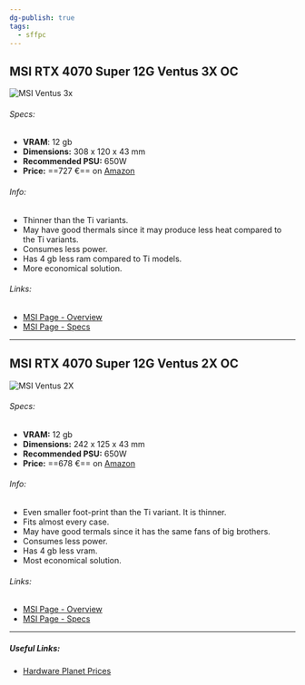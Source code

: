 ```yaml
---
dg-publish: true
tags:
  - sffpc
---
```

## MSI RTX 4070 Super 12G Ventus 3X OC
![MSI Ventus 3x](https://asset.msi.com/resize/image/global/product/product_17046847997f6caa465609bab60e0c4f9b36b8a649.png62405b38c58fe0f07fcef2367d8a9ba1/1024.png)
###### Specs:
- **VRAM**: 12 gb
- **Dimensions:** 308 x 120 x 43 mm
- **Recommended PSU:** 650W
- **Price:** ==727 €== on [Amazon](https://www.amazon.it/MSI-GeForce-VENTUS-Scheda-Gaming/dp/B0CQMDD2WJ/ref=sr_1_1?__mk_it_IT=%C3%85M%C3%85%C5%BD%C3%95%C3%91&crid=1LKGBVFUFXIYG&dib=eyJ2IjoiMSJ9.6Iu-CxyY1h67gKqec9-D0EjtfDhL7VonMgKCYmXL4yqqXH5rbg49r5F3Dmq6P0wB3-UkxIWx2tkgFX4b_9JD5gF4UEDRTHg4I2toCm_oN5Am2zw8FIKnc91SoGjO8RFHNJcTvxFacA4LqPCC8FS_rEOw-ihBDzw7BW9YQpIl5reyNT3PtsoPtVrticMjDLbff0FSodaal3b1CxSwpsI_mNgZxd_-kGAKPROxxhKdqNvOQzXrCeDoPB0mIfYPmSIZYwkpmbw65olbQZknfkbtHggrW_SZ2bAUua_WcdpNsyI.ZAIE6vX6D-SXd-hMNDH55mvIeWZ8X5x1wqD5MrSDk48&dib_tag=se&keywords=rtx%2B4070ti%2Bsuper&qid=1710060741&sprefix=rtx%2B4070ti%2Bsuper%2Caps%2C145&sr=8-1&ufe=app_do%3Aamzn1.fos.9d4f9b77-768c-4a4e-94ad-33674c20ab35&th=1)

###### Info:
- Thinner than the Ti variants.
- May have good thermals since it may produce less heat compared to the Ti variants.
- Consumes less power.
- Has 4 gb less ram compared to Ti models.
- More economical solution.

###### Links:
- [MSI Page - Overview](https://it.msi.com/Graphics-Card/GeForce-RTX-4070-SUPER-12G-VENTUS-3X-OC/Overview)
- [MSI Page - Specs](https://it.msi.com/Graphics-Card/GeForce-RTX-4070-SUPER-12G-VENTUS-3X-OC/Specification)

---
## MSI RTX 4070 Super 12G Ventus 2X OC
![MSI Ventus 2X](https://asset.msi.com/resize/image/global/product/product_1704699649413398d807686f322a7a562d15b205df.png62405b38c58fe0f07fcef2367d8a9ba1/1024.png)
###### Specs:
- **VRAM:** 12 gb
- **Dimensions:** 242 x 125 x 43 mm
- **Recommended PSU:** 650W
- **Price:** ==678 €== on [Amazon](https://www.amazon.it/MSI-VENTUS-GeForce-NVIDIA-GDDR6X/dp/B0CS3YQZQH/ref=sr_1_2?__mk_it_IT=%C3%85M%C3%85%C5%BD%C3%95%C3%91&crid=2U9XSD42DD3Y1&dib=eyJ2IjoiMSJ9.rOPWWnUq1ZiiHk271bLWhM9tlEPPUjOUESr97F6GPBbCtyPbyFy4hw1bYPd9iNmrBJEybMdN5KKk-nplEivGh6QROSLayFh-uaV8remLmd51GfdFR8G2eDGft1nqqL7hijqC56n4FxayqBkxxrtK7vbTG9CFVsInwFdzarjCfmiWXcaeyeF0FusG_AOqD2CgOiHa0UkDYfOuUm-hGK8b2gBaSfb5U4dFNrumm3VuKb_8yUt1lFUWBQN23KaStK2JeBVpCQOVywBUv64wWz9HhO8zHRyF28TnoXV5OkwXGDA.tmPz-hjajMg0rIEnXD07EBrYeB6QPDw1eVIftd_Ybgk&dib_tag=se&keywords=rtx+4070+super+ventus&qid=1710063926&sprefix=rtx+4070+super+ventus%2Caps%2C145&sr=8-2&ufe=app_do%3Aamzn1.fos.9d4f9b77-768c-4a4e-94ad-33674c20ab35)

###### Info:
- Even smaller foot-print than the Ti variant. It is thinner.
- Fits almost every case.
- May have good termals since it has the same fans of big brothers.
- Consumes less power.
- Has 4 gb less vram.
- Most economical solution.

###### Links:
- [MSI Page - Overview](https://it.msi.com/Graphics-Card/GeForce-RTX-4070-SUPER-12G-VENTUS-2X-OC/Overview)
- [MSI Page - Specs](https://it.msi.com/Graphics-Card/GeForce-RTX-4070-SUPER-12G-VENTUS-2X-OC/Specification)

---

##### Useful Links:
- [Hardware Planet Prices](https://www.hardware-planet.it/ricerca?controller=search&s=rtx+4070+super)